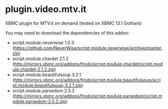 plugin.video.mtv.it
==================

XBMC plugin for MTV.it on demand (tested on XBMC 13.1 Gotham)

You may need to download the dependencies of this addon:
- script.module.neverwise 1.0.3 (https://github.com/NeverWise/script.module.neverwise/archive/master.zip)
- script.module.chardet 2.1.2 (http://mirrors.xbmc.org/addons/frodo/script.module.chardet/script.module.chardet-2.1.2.zip)
- script.module.beautifulsoup 3.2.1 (http://mirrors.xbmc.org/addons/frodo/script.module.beautifulsoup/script.module.beautifulsoup-3.2.1.zip)
- script.module.parsedom 2.5.2 (http://mirrors.xbmc.org/addons/frodo/script.module.parsedom/script.module.parsedom-2.5.2.zip)
